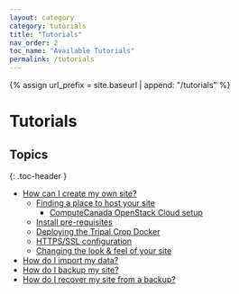 ```yaml
---
layout: category
category: tutorials
title: "Tutorials"
nav_order: 2
toc_name: "Available Tutorials"
permalink: /tutorials
---
```

{% assign url_prefix = site.baseurl | append: "/tutorials" %}

# Tutorials

## Topics
{: .toc-header }

 - [How can I create my own site?]({{url_prefix}}/create-site)
    - [Finding a place to host your site]({{url_prefix}}/create-site/hosting.html)
        - [ComputeCanada OpenStack Cloud setup]({{url_prefix}}/create-site/)
    - [Install pre-requisites]({{url_prefix}}/create-site/prerequisites.html)
    - [Deploying the Tripal Crop Docker]({{url_prefix}}/create-site/deployment.html)
    - [HTTPS/SSL configuration]({{url_prefix}}/create-site/https-config.html)
    - [Changing the look & feel of your site]({{url_prefix}}/create-site/customize-look.html)
 - [How do I import my data?]({{url_prefix}}/import)
 - [How do I backup my site?]({{url_prefix}}/backup)
 - [How do I recover my site from a backup?]({{url_prefix}}/restore)
